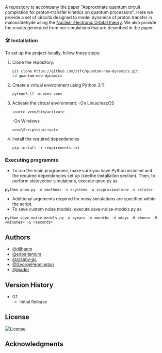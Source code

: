 A repository to accompany the paper "Approximate quantum circuit compilation for proton-transfer kinetics on quantum processors". Here we provide a set of circuits designed to model dynamics of proton transfer in malonaldehyde using the [Nuclear Electronic Orbital theory](https://doi.org/10.1063/1.1494980). We also provide the results generated from our simulations that are described in the paper.

### 🛠️ Installation

To set up the project locally, follow these steps:

1. Clone the repository:
   ```bash
   git clone https://github.com/stfc/quantum-neo-dynamics.git
   cd quantum-neo-dynamics
   ```
2. Create a virtual environment using Python 3.11:
   ```
   python3.11 -m venv venv
   ```
3. Activate the virtual environment:
   -On Linux/macOS
   ```
   source venv/bin/activate
   ```
   -On Windows
   ```
   venv\Scripts\activate
   ```
4. Install the required dependencies
   ```
   pip install -r requirements.txt
   ```
   
### Executing programme

* To run the main programme, make sure you have Python installed and the required dependencies set up (seethe Installation section). Then, to perform statevector simulations, execute qneo.py as
```
python qneo.py -m <method> -s <system> -a <approximation> -s <state>
```
* Additional arguments required for noisy simulations are specified within the script.
* To save custom noise models, execute save-noise-models.py as
```
python save-noise-models.py -y <year> -m <month> -d <day> -H <hour> -M <minutes> -S <seconds>
```

## Authors

- [@dilhanm](https://github.com/DilhanM)
- [@edoaltamura](https://github.com/edoaltamura)
- [@arseny-qc](@https://github.com/arseny-qc)
- [@GeorgePennington](https://github.com/GeorgePennington)
- [@bjader](https://github.com/bjader)

## Version History

* 0.1
    * Initial Release

## License

[![License](https://img.shields.io/badge/License-Apache_2.0-blue.svg)](https://opensource.org/licenses/Apache-2.0)

## Acknowledgments
